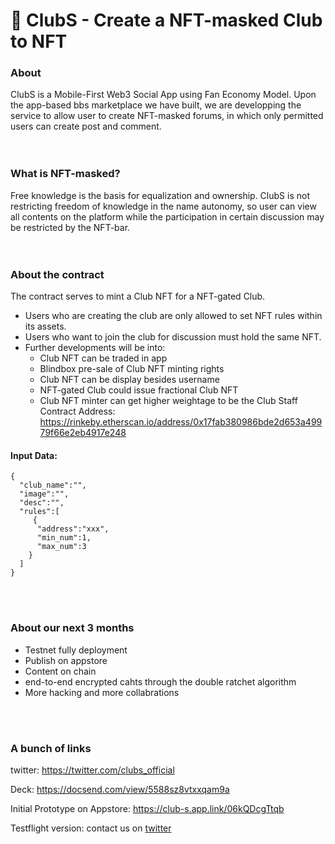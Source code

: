 # 🤟 ClubS - Create a NFT-masked Club to NFT 


### About

ClubS is a Mobile-First Web3 Social App using Fan Economy Model.
Upon the app-based bbs marketplace we have built, we are developping the service to allow user to create NFT-masked forums, in which only permitted users can create post and comment. 
<br>
<br>
<br>


### What is NFT-masked?
Free knowledge is the basis for equalization and ownership. ClubS is not restricting freedom of knowledge in the name autonomy, so user can view all contents on the platform while the participation in certain discussion may be restricted by the NFT-bar.
<br>
<br>
<br>


### About the contract
The contract serves to mint a Club NFT for a NFT-gated Club. 
- Users who are creating the club are only allowed to set NFT rules within its assets.
- Users who want to join the club for discussion must hold the same NFT.
- Further developments will be into:
  - Club NFT can be traded in app
  - Blindbox pre-sale of Club NFT minting rights
  - Club NFT can be display besides username
  - NFT-gated Club could issue fractional Club NFT
  - Club NFT minter can get higher weightage to be the Club Staff
Contract Address: https://rinkeby.etherscan.io/address/0x17fab380986bde2d653a49979f66e2eb4917e248

#### Input Data:
    {
      "club_name":"",
      "image":"",
      "desc":"",
      "rules":[
         {
          "address":"xxx",
          "min_num":1,
          "max_num":3
        }
      ]
    }

<br>
<br>


### About our next 3 months
- Testnet fully deployment
- Publish on appstore
- Content on chain
- end-to-end encrypted cahts through the double ratchet algorithm
- More hacking and more collabrations

<br>
<br>

### A bunch of links

twitter: https://twitter.com/clubs_official

Deck: https://docsend.com/view/5588sz8vtxxqam9a

Initial Prototype on Appstore: https://club-s.app.link/06kQDcgTtqb

Testflight version: contact us on [twitter](https://twitter.com/clubs_official)
